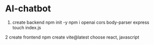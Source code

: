 # AI-chatbot

1. create backend
npm init -y
npm i openai cors body-parser express
touch index.js

2 create frontend
npm create vite@latest
choose react, javascript